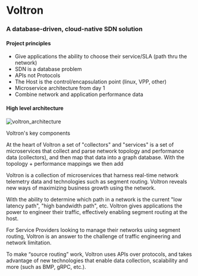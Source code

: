 # Voltron
### A database-driven, cloud-native SDN solution

#### Project principles
* Give applications the ability to choose their service/SLA (path thru the network)
* SDN is a database problem
* APIs not Protocols
* The Host is the control/encapsulation point (linux, VPP, other)
* Microservice architecture from day 1
* Combine network and application performance data

#### High level architecture 
![voltron_architecture](https://wwwin-github.cisco.com/spa-ie/voltron/blob/brmcdoug/docs/voltron_architecture.png "voltron architecture")

Voltron's key components

At the heart of Voltron a set of "collectors" and "services" is a set of microservices that collect and parse network topology and performance data (collectors), and then map that data into a graph database.  With the topology + performance mappings we then add 

Voltron is a collection of microservices that harness real-time network telemetry data and technologies such as segment routing. Voltron reveals new ways of maximizing business growth using the network.

With the ability to determine which path in a network is the current "low latency path", "high bandwidth path", etc. Voltron gives applications the power to engineer their traffic, effectively enabling segment routing at the host.  

For Service Providers looking to manage their networks using segment routing, Voltron is an answer to the challenge of traffic engineering and network limitation. 

To make “source routing” work, Voltron uses APIs over protocols, and takes advantage of new technologies that enable data collection, scalability and more (such as BMP, gRPC, etc.).


